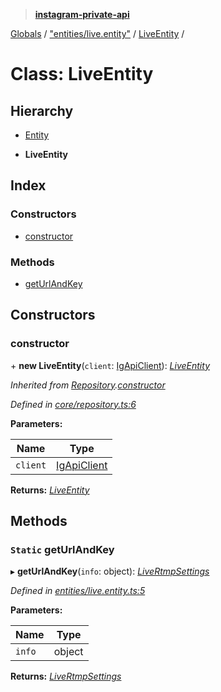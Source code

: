 > **[instagram-private-api](../README.md)**

[Globals](../README.md) / ["entities/live.entity"](../modules/_entities_live_entity_.md) / [LiveEntity](_entities_live_entity_.liveentity.md) /

# Class: LiveEntity

## Hierarchy

  * [Entity](_core_entity_.entity.md)

  * **LiveEntity**

## Index

### Constructors

* [constructor](_entities_live_entity_.liveentity.md#constructor)

### Methods

* [getUrlAndKey](_entities_live_entity_.liveentity.md#static-geturlandkey)

## Constructors

###  constructor

\+ **new LiveEntity**(`client`: [IgApiClient](_core_client_.igapiclient.md)): *[LiveEntity](_entities_live_entity_.liveentity.md)*

*Inherited from [Repository](_core_repository_.repository.md).[constructor](_core_repository_.repository.md#constructor)*

*Defined in [core/repository.ts:6](https://github.com/dilame/instagram-private-api/blob/3e16058/src/core/repository.ts#L6)*

**Parameters:**

Name | Type |
------ | ------ |
`client` | [IgApiClient](_core_client_.igapiclient.md) |

**Returns:** *[LiveEntity](_entities_live_entity_.liveentity.md)*

## Methods

### `Static` getUrlAndKey

▸ **getUrlAndKey**(`info`: object): *[LiveRtmpSettings](../interfaces/_types_live_obs_settings_.livertmpsettings.md)*

*Defined in [entities/live.entity.ts:5](https://github.com/dilame/instagram-private-api/blob/3e16058/src/entities/live.entity.ts#L5)*

**Parameters:**

Name | Type |
------ | ------ |
`info` | object |

**Returns:** *[LiveRtmpSettings](../interfaces/_types_live_obs_settings_.livertmpsettings.md)*
